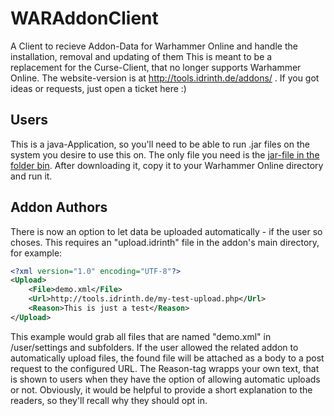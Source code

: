 # WARAddonClient

A Client to recieve Addon-Data for Warhammer Online and handle the installation, removal and updating of them
This is meant to be a replacement for the Curse-Client, that no longer supports Warhammer Online. The website-version is at http://tools.idrinth.de/addons/ .
If you got ideas or requests, just open a ticket here :)

## Users

This is a java-Application, so you'll need to be able to run .jar files on the system you desire to use this on.
The only file you need is the <a href="">jar-file in the folder bin</a>.
After downloading it, copy it to your Warhammer Online directory and run it.

## Addon Authors

There is now an option to let data be uploaded automatically - if the user so choses.
This requires an "upload.idrinth" file in the addon's main directory, for example:

```xml
<?xml version="1.0" encoding="UTF-8"?>
<Upload>
	<File>demo.xml</File>
	<Url>http://tools.idrinth.de/my-test-upload.php</Url>
	<Reason>This is just a test</Reason>
</Upload>
```

This example would grab all files that are named "demo.xml" in /user/settings and subfolders.
If the user allowed the related addon to automatically upload files, the found file will be attached as a body to a post request to the configured URL.
The Reason-tag wrapps your own text, that is shown to users when they have the option of allowing automatic uploads or not.
Obviously, it would be helpful to provide a short explanation to the readers, so they'll recall why they should opt in.